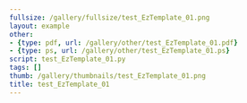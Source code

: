 ```yaml
---
fullsize: /gallery/fullsize/test_EzTemplate_01.png
layout: example
other:
- {type: pdf, url: /gallery/other/test_EzTemplate_01.pdf}
- {type: ps, url: /gallery/other/test_EzTemplate_01.ps}
script: test_EzTemplate_01.py
tags: []
thumb: /gallery/thumbnails/test_EzTemplate_01.png
title: test_EzTemplate_01
---
```

